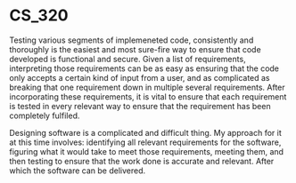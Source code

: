 # CS_320
Testing various segments of implemeneted code, consistently and thoroughly is the easiest and most sure-fire way to ensure that code developed is functional and secure. Given a list of requirements, interpreting those
requirements can be as easy as ensuring that the code only accepts a certain kind of input from a user, and as complicated as breaking that one requirement down in multiple several requirements. After incorporating these 
requirements, it is vital to ensure that each requirement is tested in every relevant way to ensure that the requirement has been completely fulfiled.

Designing software is a complicated and difficult thing. My approach for it at this time involves: identifying all relevant requirements for the software, figuring what it would take to meet those requirements, meeting them,
and then testing to ensure that the work done is accurate and relevant. After which the software can be delivered.
